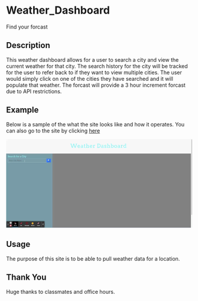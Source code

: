 # Weather_Dashboard
Find your forcast

## Description

This weather dashboard allows for a user to search a city and view the current weather for that city. The search history for the city will be tracked for the user to refer back to if they want to view multiple cities. The user would simply click on one of the cities they have searched and it will populate that weather. The forcast will provide a 3 hour increment forcast due to API restrictions.

## Example

Below is a sample of the what the site looks like and how it operates. You can also go to the site by clicking [here](https://jgporter24.github.io/Weather_Dashboard/)

![](assets/images/Weather_Dashboard.gif)

## Usage

The purpose of this site is to be able to pull weather data for a location. 

## Thank You

Huge thanks to classmates and office hours.